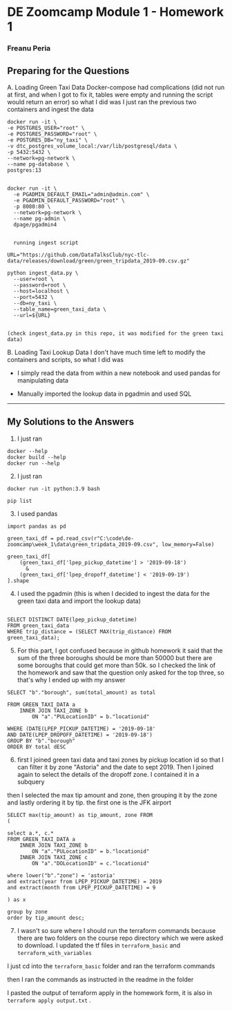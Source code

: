 

# DE Zoomcamp Module 1  - Homework 1

### Freanu Peria

## Preparing for the Questions

A. Loading Green Taxi Data
Docker-compose had complications (did not run at first, and when I got to fix it, tables were empty and running the script would return an error)
so what I did was I just ran the previous two containers and ingest the data


```
docker run -it \
-e POSTGRES_USER="root" \
-e POSTGRES_PASSWORD="root" \
-e POSTGRES_DB="ny_taxi" \
-v dtc_postgres_volume_local:/var/lib/postgresql/data \
-p 5432:5432 \
--network=pg-network \
--name pg-database \
postgres:13


docker run -it \
  -e PGADMIN_DEFAULT_EMAIL="admin@admin.com" \
  -e PGADMIN_DEFAULT_PASSWORD="root" \
  -p 8080:80 \
  --network=pg-network \
  --name pg-admin \
  dpage/pgadmin4


  running ingest script

URL="https://github.com/DataTalksClub/nyc-tlc-data/releases/download/green/green_tripdata_2019-09.csv.gz"

python ingest_data.py \
  --user=root \
  --password=root \
  --host=localhost \
  --port=5432 \
  --db=ny_taxi \
  --table_name=green_taxi_data \
  --url=${URL}


(check ingest_data.py in this repo, it was modified for the green taxi data)
```

B. Loading Taxi Lookup Data
I don't have much time left to modify the containers and scripts, so what I did was

- I simply read the data from within a new notebook and used pandas for manipulating data

- Manually imported the lookup data in pgadmin and used SQL

-----------------------------------------------------------------------------

## My Solutions to the Answers

1. I just ran
```
docker --help
docker build --help
docker run --help
```

2. I just ran
```
docker run -it python:3.9 bash

pip list
```

3. I used pandas
```
import pandas as pd

green_taxi_df = pd.read_csv(r"C:\code\de-zoomcamp\week_1\data\green_tripdata_2019-09.csv", low_memory=False)

green_taxi_df[
    (green_taxi_df['lpep_pickup_datetime'] > '2019-09-18')
      &
    (green_taxi_df['lpep_dropoff_datetime'] < '2019-09-19')
].shape
```

4. I used the pgadmin (this is when I decided to ingest the data for the green taxi data and import the lookup data)
```

SELECT DISTINCT DATE(lpep_pickup_datetime) 
FROM green_taxi_data
WHERE trip_distance = (SELECT MAX(trip_distance) FROM green_taxi_data);
```


5. For this part, I got confused because in github homework it said that the sum of the three boroughs should be more than 50000 but there are some boroughs that could get more than 50k.
so I checked the link of the homework and saw that the question only asked for the top three, so that's why I ended up with my answer
```
SELECT "b"."borough", sum(total_amount) as total

FROM GREEN_TAXI_DATA a 
	INNER JOIN TAXI_ZONE b
		ON "a"."PULocationID" = b."locationid"

WHERE (DATE(LPEP_PICKUP_DATETIME) = '2019-09-18' 
AND DATE(LPEP_DROPOFF_DATETIME) = '2019-09-18')
GROUP BY "b"."borough"
ORDER BY total dESC
```

6. first I joined green taxi data and taxi zones by pickup location id so that I can filter it by zone "Astoria"
and the date to sept 2019. Then I joined again to select the details of the dropoff zone.
I contained it in a subquery

then I selected the max tip amount and zone, then grouping it by the zone and lastly ordering it by tip.
the first one is the JFK airport
```
SELECT max(tip_amount) as tip_amount, zone FROM
(

select a.*, c.*
FROM GREEN_TAXI_DATA a 
	INNER JOIN TAXI_ZONE b
		ON "a"."PULocationID" = b."locationid"
	INNER JOIN TAXI_ZONE c
		ON "a"."DOLocationID" = c."locationid"
		
where lower("b"."zone") = 'astoria'
and extract(year from LPEP_PICKUP_DATETIME) = 2019
and extract(month from LPEP_PICKUP_DATETIME) = 9

) as x

group by zone
order by tip_amount desc;

```


7. I wasn't so sure where I should run the terraform commands because there are two folders on the course repo directory which we were asked to download.
I updated the tf files in `terraform_basic` and `terraform_with_variables`

I just cd into the `terraform_basic` folder and ran the terraform commands

then I ran the commands as instructed in the readme in the folder

I pasted the output of terraform apply in the homework form, it is also in `terraform apply output.txt` .


